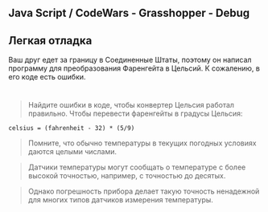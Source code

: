 ## Java Script / CodeWars - Grasshopper - Debug ##

## Легкая отладка

Ваш друг едет за границу в Соединенные Штаты, поэтому он написал программу для преобразования Фаренгейта в Цельсий. К сожалению, в его коде есть ошибки.
#
> Найдите ошибки в коде, чтобы конвертер Цельсия работал правильно.
Чтобы перевести фаренгейты в градусы Цельсия:
```
celsius = (fahrenheit - 32) * (5/9)
```
> Помните, что обычно температуры в текущих погодных условиях даются целыми числами. 

> Датчики температуры могут сообщать о температуре с более высокой точностью, например, с точностью до десятых. 

> Однако погрешность прибора делает такую точность ненадежной для многих типов датчиков измерения температуры.